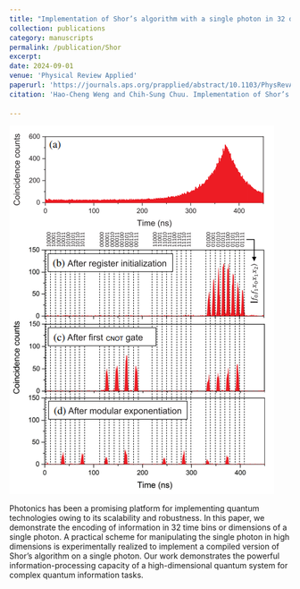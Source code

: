 ```yaml
---
title: "Implementation of Shor’s algorithm with a single photon in 32 dimensions"
collection: publications
category: manuscripts
permalink: /publication/Shor
excerpt: 
date: 2024-09-01
venue: 'Physical Review Applied'
paperurl: 'https://journals.aps.org/prapplied/abstract/10.1103/PhysRevApplied.22.034003'
citation: 'Hao-Cheng Weng and Chih-Sung Chuu. Implementation of Shor’s algorithm with a single photon in 32 dimensions. Physical Review Applied 22.3 (2024): 034003. Am score = 54 (till 2025/02)'

---
```

![Profile Picture](/images/Shor.png)

Photonics has been a promising platform for implementing quantum technologies owing to its scalability and robustness. In this paper, we demonstrate the encoding of information in 32 time bins or dimensions of a single photon. A practical scheme for manipulating the single photon in high dimensions is experimentally realized to implement a compiled version of Shor’s algorithm on a single photon. Our work demonstrates the powerful information-processing capacity of a high-dimensional quantum system for complex quantum information tasks.
